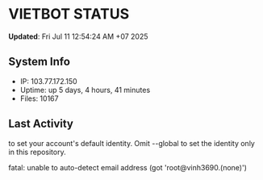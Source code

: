 # VIETBOT STATUS
**Updated**: Fri Jul 11 12:54:24 AM +07 2025

## System Info
- IP: 103.77.172.150
- Uptime: up 5 days, 4 hours, 41 minutes
- Files: 10167

## Last Activity

to set your account's default identity.
Omit --global to set the identity only in this repository.

fatal: unable to auto-detect email address (got 'root@vinh3690.(none)')
